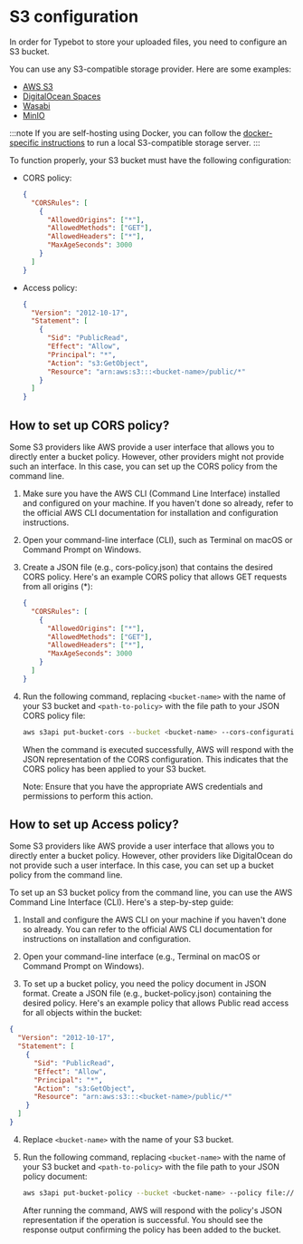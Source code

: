 # S3 configuration

In order for Typebot to store your uploaded files, you need to configure an S3 bucket.

You can use any S3-compatible storage provider. Here are some examples:

- [AWS S3](https://aws.amazon.com/s3/)
- [DigitalOcean Spaces](https://www.digitalocean.com/products/spaces/)
- [Wasabi](https://wasabi.com/)
- [MinIO](https://min.io/)

:::note
If you are self-hosting using Docker, you can follow the [docker-specific instructions](./docker#s3-storage) to run a local S3-compatible storage server.
:::

To function properly, your S3 bucket must have the following configuration:

- CORS policy:

  ```json
  {
    "CORSRules": [
      {
        "AllowedOrigins": ["*"],
        "AllowedMethods": ["GET"],
        "AllowedHeaders": ["*"],
        "MaxAgeSeconds": 3000
      }
    ]
  }
  ```

- Access policy:
  ```json
  {
    "Version": "2012-10-17",
    "Statement": [
      {
        "Sid": "PublicRead",
        "Effect": "Allow",
        "Principal": "*",
        "Action": "s3:GetObject",
        "Resource": "arn:aws:s3:::<bucket-name>/public/*"
      }
    ]
  }
  ```

## How to set up CORS policy?

Some S3 providers like AWS provide a user interface that allows you to directly enter a bucket policy. However, other providers might not provide such an interface. In this case, you can set up the CORS policy from the command line.

1. Make sure you have the AWS CLI (Command Line Interface) installed and configured on your machine. If you haven't done so already, refer to the official AWS CLI documentation for installation and configuration instructions.

2. Open your command-line interface (CLI), such as Terminal on macOS or Command Prompt on Windows.

3. Create a JSON file (e.g., cors-policy.json) that contains the desired CORS policy. Here's an example CORS policy that allows GET requests from all origins (\*):

   ```json
   {
     "CORSRules": [
       {
         "AllowedOrigins": ["*"],
         "AllowedMethods": ["GET"],
         "AllowedHeaders": ["*"],
         "MaxAgeSeconds": 3000
       }
     ]
   }
   ```

4. Run the following command, replacing `<bucket-name>` with the name of your S3 bucket and `<path-to-policy>` with the file path to your JSON CORS policy file:

   ```bash
   aws s3api put-bucket-cors --bucket <bucket-name> --cors-configuration file://<path-to-policy>
   ```

   When the command is executed successfully, AWS will respond with the JSON representation of the CORS configuration. This indicates that the CORS policy has been applied to your S3 bucket.

   Note: Ensure that you have the appropriate AWS credentials and permissions to perform this action.

## How to set up Access policy?

Some S3 providers like AWS provide a user interface that allows you to directly enter a bucket policy. However, other providers like DigitalOcean do not provide such a user interface. In this case, you can set up a bucket policy from the command line.

To set up an S3 bucket policy from the command line, you can use the AWS Command Line Interface (CLI). Here's a step-by-step guide:

1. Install and configure the AWS CLI on your machine if you haven't done so already. You can refer to the official AWS CLI documentation for instructions on installation and configuration.

2. Open your command-line interface (e.g., Terminal on macOS or Command Prompt on Windows).

3. To set up a bucket policy, you need the policy document in JSON format. Create a JSON file (e.g., bucket-policy.json) containing the desired policy. Here's an example policy that allows Public read access for all objects within the bucket:

```json
{
  "Version": "2012-10-17",
  "Statement": [
    {
      "Sid": "PublicRead",
      "Effect": "Allow",
      "Principal": "*",
      "Action": "s3:GetObject",
      "Resource": "arn:aws:s3:::<bucket-name>/public/*"
    }
  ]
}
```

4. Replace `<bucket-name>` with the name of your S3 bucket.

5. Run the following command, replacing `<bucket-name>` with the name of your S3 bucket and `<path-to-policy>` with the file path to your JSON policy document:

   ```bash
   aws s3api put-bucket-policy --bucket <bucket-name> --policy file://<path-to-policy>
   ```

   After running the command, AWS will respond with the policy's JSON representation if the operation is successful. You should see the response output confirming the policy has been added to the bucket.
